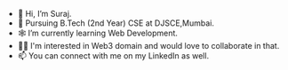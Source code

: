 - 👋 Hi, I’m Suraj.
- 🏫 Pursuing B.Tech (2nd Year) CSE at DJSCE,Mumbai.
- 🕸️ I’m currently learning Web Development.
- 👨‍💻 I'm interested in Web3 domain and would love to collaborate in that.
- 📫 You can connect with me on my LinkedIn as well. 

<!---
Suraj3240/Suraj3240 is a ✨ special ✨ repository because its `README.md` (this file) appears on your GitHub profile.
You can click the Preview link to take a look at your changes.
--->
